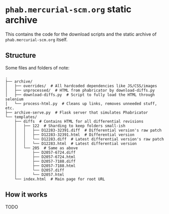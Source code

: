 # `phab.mercurial-scm.org` static archive

This contains the code for the download scripts and the static archive of `phab.mercurial-scm.org` itself.

## Structure

Some files and folders of note:

```
.
├── archive/
│   ├── overrides/  # All hardcoded dependencies like JS/CSS/images
│   ├── unprocessed/  # HTML from phabricator by download-diffs.py
│   ├── download-diffs.py  # Script to fully load the HTML through selenium
│   └── process-html.py  # Cleans up links, removes unneeded stuff, etc.
├── archive-serve.py  # Flask server that simulates Phabricator
└── templates/
    ├── diffs  # Contains HTML for all differential revisions
    │   ├── 122  # Sharding to keep folders small-ish
    │   │   ├── D12283-32391.diff  # Differential version's raw patch
    │   │   ├── D12283-32391.html  # Differential version
    │   │   └── D12283.diff  # Latest differential version's raw patch
    │   │   └── D12283.html  # Latest differential version
    │   └── 205  # Same as above
    │       ├── D2057-6724.diff
    │       ├── D2057-6724.html
    │       ├── D2057-7188.diff
    │       ├── D2057-7188.html
    │       └── D2057.diff
    │       └── D2057.html
    └── index.html  # Main page for root URL
```

## How it works

TODO
